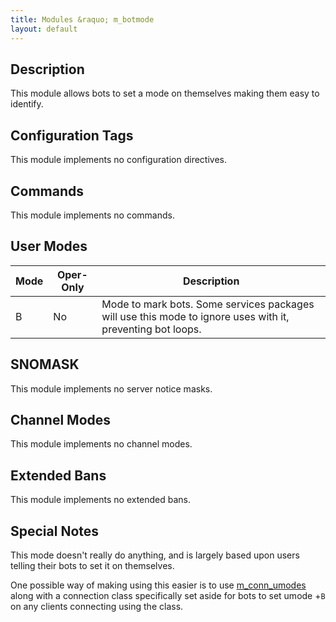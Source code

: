 ```yaml
---
title: Modules &raquo; m_botmode
layout: default
---
```


## Description

This module allows bots to set a mode on themselves making them easy to identify.

## Configuration Tags

This module implements no configuration directives.

## Commands

This module implements no commands.

## User Modes

Mode | Oper-Only | Description
---- | --------- | -----------
B | No | Mode to mark bots. Some services packages will use this mode to ignore uses with it, preventing bot loops.

## SNOMASK

This module implements no server notice masks.

## Channel Modes

This module implements no channel modes.

## Extended Bans

This module implements no extended bans.

## Special Notes

This mode doesn't really do anything, and is largely based upon users telling their bots to set it on themselves.

One possible way of making using this easier is to use [m_conn_umodes](conn_umodes.md) along with a connection class
specifically set aside for bots to set umode +`B` on any clients connecting using the class.

